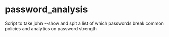 # password_analysis
Script to take john --show and spit a list of which passwords break common policies and analytics on password strength
